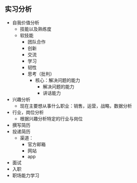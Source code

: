 
## 实习分析

- 自我价值分析
	- 技能以及熟练度
	- 软技能
		- 团队合作
		- 创新
		- 交流
		- 学习
		- 韧性
		- 思考（批判）
			- 核心：解决问题的能力
				- 解决问题的能力
				- 讲话能力
- 兴趣分析
	- 现在主要想从事什么职业：销售，运营，战略，数据分析
- 行业，岗位分析
	- 根据兴趣分析特定的行业与岗位
- 撰写简历 
- 投递简历
	- 渠道：
		- 官方邮箱
		- 网站
		- app
- 面试
- 入职
- 职场能力学习